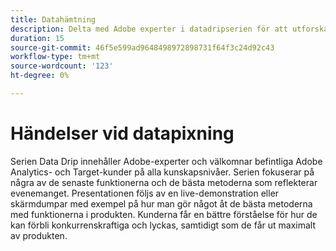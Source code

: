 ```yaml
---
title: Datahämtning
description: Delta med Adobe experter i datadripserien för att utforska de senaste funktionerna och bästa metoderna i Adobe Analytics & Target, med live-demonstrationer som säkerställer att kunderna maximerar sin produktpotential och behåller sin konkurrenskraft.
duration: 15
source-git-commit: 46f5e599ad9648498972898731f64f3c24d92c43
workflow-type: tm+mt
source-wordcount: '123'
ht-degree: 0%

---
```


# Händelser vid datapixning

Serien Data Drip innehåller Adobe-experter och välkomnar befintliga Adobe Analytics- och Target-kunder på alla kunskapsnivåer. Serien fokuserar på några av de senaste funktionerna och de bästa metoderna som reflekterar evenemanget. Presentationen följs av en live-demonstration eller skärmdumpar med exempel på hur man gör något åt de bästa metoderna med funktionerna i produkten. Kunderna får en bättre förståelse för hur de kan förbli konkurrenskraftiga och lyckas, samtidigt som de får ut maximalt av produkten.

<!-- CARDS

* activity-log.md {cta  = Watch event}

-->
